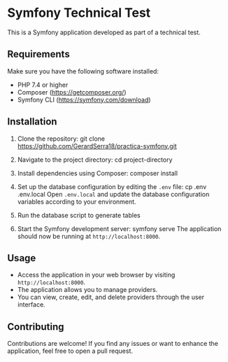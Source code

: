 # Symfony Technical Test

This is a Symfony application developed as part of a technical test.

## Requirements

Make sure you have the following software installed:

- PHP 7.4 or higher
- Composer (https://getcomposer.org/)
- Symfony CLI (https://symfony.com/download)

## Installation

1. Clone the repository: git clone https://github.com/GerardSerra18/practica-symfony.git
2. Navigate to the project directory: cd project-directory
3. Install dependencies using Composer: composer install
4. Set up the database configuration by editing the `.env` file: cp .env .env.local
        Open `.env.local` and update the database configuration variables according to your environment.
5. Run the database script to generate tables

6. Start the Symfony development server: symfony serve
The application should now be running at `http://localhost:8000`.

## Usage

- Access the application in your web browser by visiting `http://localhost:8000`.
- The application allows you to manage providers.
- You can view, create, edit, and delete providers through the user interface.

## Contributing

Contributions are welcome! If you find any issues or want to enhance the application, feel free to open a pull request.

